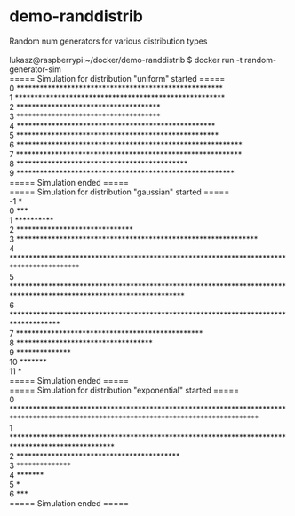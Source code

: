 # demo-randdistrib
Random num generators for various distribution types
<br><br>
lukasz@raspberrypi:~/docker/demo-randdistrib $ docker run -t random-generator-sim<br>
===== Simulation for distribution "uniform" started =====<br>
 0 *****************************************************<br>
 1 ******************************************************<br>
 2 *************************************<br>
 3 *************************************<br>
 4 ***************************************************<br>
 5 ****************************************************<br>
 6 **********************************************************<br>
 7 **********************************************************<br>
 8 ********************************************<br>
 9 ********************************************************<br>
===== Simulation ended =====<br>
===== Simulation for distribution "gaussian" started =====<br>
-1 *<br>
 0 ***<br>
 1 **********<br>
 2 ******************************<br>
 3 **************************************************************<br>
 4 *****************************************************************************************<br>
 5 ********************************************************************************************************************<br>
 6 ************************************************************************************<br>
 7 ************************************************<br>
 8 ***********************************<br>
 9 **************<br>
10 *******<br>
11 *<br>
===== Simulation ended =====<br>
===== Simulation for distribution "exponential" started =====<br>
 0 ***************************************************************************************************************************************<br>
 1 **************************************************************************************************<br>
 2 ******************************************<br>
 3 **************<br>
 4 *******<br>
 5 *<br>
 6 ***<br>
===== Simulation ended =====
